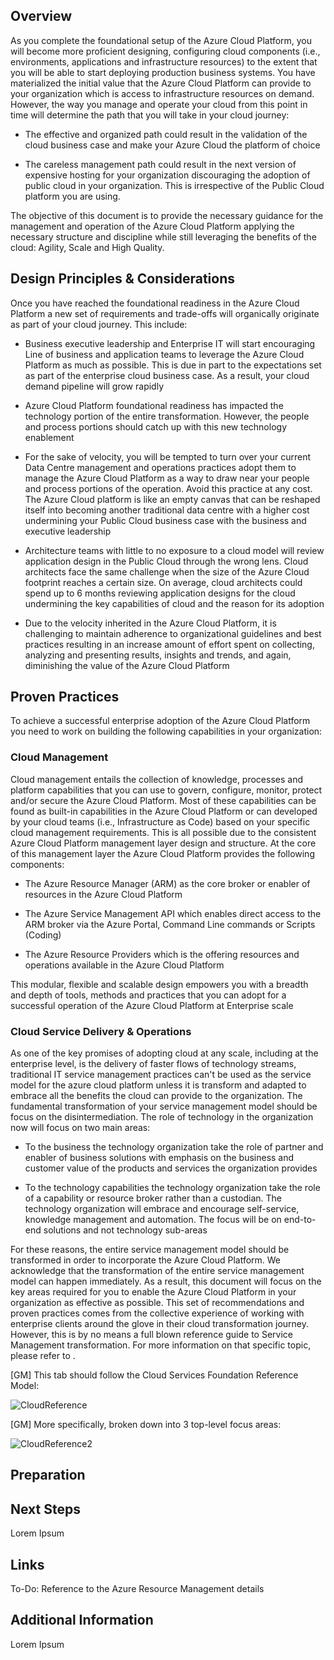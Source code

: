 

## Overview 

As you complete the foundational setup of the Azure Cloud Platform, you will become more proficient designing, configuring cloud components (i.e., environments, applications and infrastructure resources) to the extent that you will be able to start deploying production business systems. You have materialized the initial value that the Azure Cloud Platform can provide to your organization which is access to infrastructure resources on demand. However, the way you manage and operate your cloud from this point in time will determine the path that you will take in your cloud journey: 

- The effective and organized path could result in the validation of the cloud business case and make your Azure Cloud the platform of choice 

- The careless management path could result in the next version of expensive hosting for your organization discouraging the adoption of public cloud in your organization. This is irrespective of the Public Cloud platform you are using. 

The objective of this document is to provide the necessary guidance for the management and operation of the Azure Cloud Platform applying the necessary structure and discipline while still leveraging the benefits of the cloud: Agility, Scale and High Quality.  

## Design Principles & Considerations 

 

Once you have reached the foundational readiness in the Azure Cloud Platform a new set of requirements and trade-offs will organically originate as part of your cloud journey. This include: 

 
- Business executive leadership and Enterprise IT will start encouraging Line of business and application teams to leverage the Azure Cloud Platform as much as possible. This is due in part to the expectations set as part of the enterprise cloud business case. As a result, your cloud demand pipeline will grow rapidly 

- Azure Cloud Platform foundational readiness has impacted the technology portion of the entire transformation. However, the people and process portions should catch up with this new technology enablement 

- For the sake of velocity, you will be tempted to turn over your current Data Centre management and operations practices adopt them to manage the Azure Cloud Platform as a way to draw near your people and process portions of the operation. Avoid this practice at any cost. The Azure Cloud platform is like an empty canvas that can be reshaped itself into becoming another traditional data centre with a higher cost undermining your Public Cloud business case with the business and executive leadership 

- Architecture teams with little to no exposure to a cloud model will review application design in the Public Cloud through the wrong lens. Cloud architects face the same challenge when the size of the Azure Cloud footprint reaches a certain size. On average, cloud architects could spend up to 6 months reviewing application designs for the cloud undermining the key capabilities of cloud and the reason for its adoption 

- Due to the velocity inherited in the Azure Cloud Platform, it is challenging to maintain adherence to organizational guidelines and best practices resulting in an increase amount of effort spent on collecting, analyzing and presenting results, insights and trends, and again, diminishing the value of the Azure Cloud Platform  

 

## Proven Practices 

 

To achieve a successful enterprise adoption of the Azure Cloud Platform you need to work on building the following capabilities in your organization: 

 

### Cloud Management 

 

Cloud management entails the collection of knowledge, processes and platform capabilities that you can use to govern, configure, monitor, protect and/or secure the Azure Cloud Platform. Most of these capabilities can be found as built-in capabilities in the Azure Cloud Platform or can developed by your cloud teams (i.e., Infrastructure as Code) based on your specific cloud management requirements. This is all possible due to the consistent Azure Cloud Platform management layer design and structure. At the core of this management layer the Azure Cloud Platform provides the following components: 

 

- The Azure Resource Manager (ARM) as the core broker or enabler of resources in the Azure Cloud Platform 

- The Azure Service Management API which enables direct access to the ARM broker via the Azure Portal, Command Line commands or Scripts (Coding) 

- The Azure Resource Providers which is the offering resources and operations available in the Azure Cloud Platform 

 

This modular, flexible and scalable design empowers you with a breadth and depth of tools, methods and practices that you can adopt for a successful operation of the Azure Cloud Platform at Enterprise scale 

 

### Cloud Service Delivery & Operations 

 

As one of the key promises of adopting cloud at any scale, including at the enterprise level, is the delivery of faster flows of technology streams, traditional IT service management practices can't be used as the service model for the azure cloud platform unless it is transform and adapted to embrace all the benefits the cloud can provide to the organization. The fundamental transformation of your service management model should be focus on the disintermediation. The role of technology in the organization now will focus on two main areas: 

 

- To the business the technology organization take the role of partner and enabler of business solutions with emphasis on the business and customer value of the products and services the organization provides 

 

- To the technology capabilities the technology organization take the role of a capability or resource broker rather than a custodian. The technology organization will embrace and encourage self-service, knowledge management and automation. The focus will be on end-to-end solutions and not technology sub-areas 

 

For these reasons, the entire service management model should be transformed in order to incorporate the Azure Cloud Platform. We acknowledge that the transformation of the entire service management model can happen immediately. As a result, this document will focus on the key areas required for you to enable the Azure Cloud Platform in your organization as effective as possible. This set of recommendations and proven practices comes from the collective experience of working with enterprise clients around the glove in their cloud transformation journey. However, this is by no means a full blown reference guide to Service Management transformation. For more information on that specific topic, please refer to <reference>. 


[GM] This tab should follow the Cloud Services Foundation Reference Model: 

![CloudReference](https://github.com/alvarovitta/Management-and-Operations-/blob/master/_images/CloudReferenceModel.png)


[GM] More specifically, broken down into 3 top-level focus areas: 

![CloudReference2](https://github.com/alvarovitta/Management-and-Operations-/blob/master/_images/ReferenceModel2.png)

## Preparation 

 

## Next Steps 

Lorem Ipsum 

 

 

## Links 

To-Do: Reference to the Azure Resource Management details 

 

## Additional Information 

 

Lorem Ipsum 
